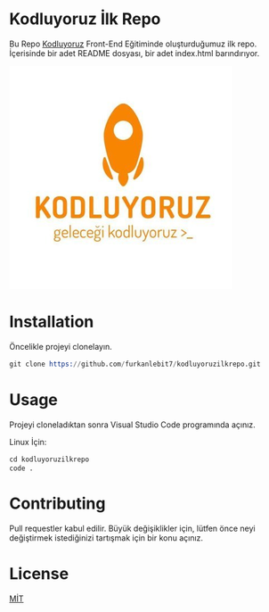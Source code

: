 # Kodluyoruz İlk Repo

Bu Repo [Kodluyoruz](https://kodluyoruz.org/) Front-End Eğitiminde oluşturduğumuz ilk repo. İçerisinde bir adet README dosyası, bir adet index.html barındırıyor.

![Kodluyoruz Logo](https://raw.githubusercontent.com/Kodluyoruz/taskforce/git/git/markdown-nedir-nasil-kullaniriz-/figures/kodluyoruz_logo.jpg)

# Installation

Öncelikle projeyi clonelayın.

```s
git clone https://github.com/furkanlebit7/kodluyoruzilkrepo.git
```

# Usage

Projeyi cloneladıktan sonra Visual Studio Code programında açınız.

Linux İçin:

```
cd kodluyoruzilkrepo
code .
```

# Contributing

Pull requestler kabul edilir. Büyük değişiklikler için, lütfen önce neyi değiştirmek istediğinizi tartışmak için bir konu açınız.

# License

[MİT](https://choosealicense.com/licenses/mit/)